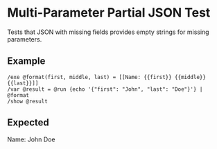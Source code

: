 # Multi-Parameter Partial JSON Test

Tests that JSON with missing fields provides empty strings for missing parameters.

## Example

```mlld
/exe @format(first, middle, last) = [[Name: {{first}} {{middle}} {{last}}]]
/var @result = @run {echo '{"first": "John", "last": "Doe"}'} | @format
/show @result
```

## Expected

Name: John  Doe